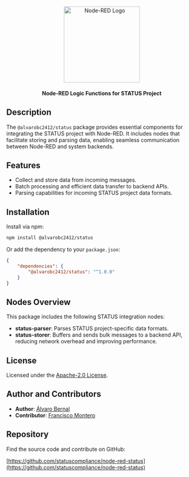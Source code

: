 # <picture>

<div align=center>
  <img src ="https://avatars.githubusercontent.com/u/151918147?s=200&v=4" width="200px" heigth="200px" alt="Node-RED Logo"></img></picture>
</div>
<h4 align="center">Node-RED Logic Functions for STATUS Project</h4>

## Description

The `@alvarobc2412/status` package provides essential components for integrating the STATUS project with Node-RED. It includes nodes that facilitate storing and parsing data, enabling seamless communication between Node-RED and system backends.

## Features

-   Collect and store data from incoming messages.
-   Batch processing and efficient data transfer to backend APIs.
-   Parsing capabilities for incoming STATUS project data formats.

## Installation

Install via npm:

```bash
npm install @alvarobc2412/status
```

Or add the dependency to your `package.json`:

```json
{
    "dependencies": {
        "@alvarobc2412/status": "^1.0.0"
    }
}
```

## Nodes Overview

This package includes the following STATUS integration nodes:

-   **status-parser**: Parses STATUS project-specific data formats.
-   **status-storer**: Buffers and sends bulk messages to a backend API, reducing network overhead and improving performance.

## License

Licensed under the [Apache-2.0 License](LICENSE).

## Author and Contributors

-   **Author**: [Álvaro Bernal](https://github.com/alvarobernal2412)
-   **Contributor**: [Francisco Montero](https://github.com/FJMonteroInformatica)

## Repository

Find the source code and contribute on GitHub:

[https://github.com/statuscompliance/node-red-status](https://github.com/statuscompliance/node-red-status)
